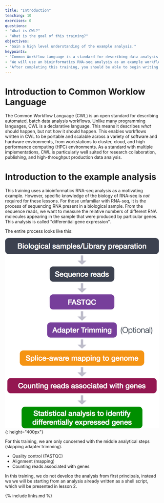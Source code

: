 ```yaml
---
title: "Introduction"
teaching: 10
exercises: 0
questions:
- "What is CWL?"
- "What is the goal of this training?"
objectives:
- "Gain a high level understanding of the example analysis."
keypoints:
- "Common Workflow Language is a standard for describing data analysis workflows"
- "We will use an bioinformatics RNA-seq analysis as an example workflow, but does not require in-depth knowledge of biology."
- "After completing this training, you should be able to begin writing workflows for your own analysis, and know where to learn more."
---
```


# Introduction to Common Worklow Language

The Common Workflow Language (CWL) is an open standard for describing
automated, batch data analysis workflows.  Unlike many programming
languages, CWL is a declarative language.  This means it describes
_what_ should happen, but not _how_ it should happen.  This enables
workflows written in CWL to be portable and scalable across a variety
of software and hardware environments, from workstations to cluster,
cloud, and high performance computing (HPC) environments.  As a
standard with multiple implementations, CWL is particularly well
suited for research collaboration, publishing, and high-throughput
production data analysis.

# Introduction to the example analysis

This training uses a bioinformatics RNA-seq analysis as a motivating
example.  However, specific knowledge of the biology of RNA-seq is
*not* required for these lessons.  For those unfamiliar with RNA-seq,
it is the process of sequencing RNA present in a biological sample.
From the sequence reads, we want to measure the relative numbers of
different RNA molecules appearing in the sample that were produced by
particular genes.  This analysis is called "differential gene
expression".

The entire process looks like this:

![](../assets/img/RNAseqWorkflow.png){: height="400px"}

For this training, we are only concerned with the middle analytical
steps (skipping adapter trimming).

* Quality control (FASTQC)
* Alignment (mapping)
* Counting reads associated with genes

In this training, we do not develop the analysis from first
principals, instead we we will be starting from an analysis already
written as a shell script, which will be presented in lesson 2.

{% include links.md %}
